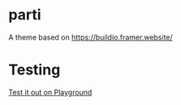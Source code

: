 # parti

A theme based on https://buildio.framer.website/

# Testing

[Test it out on Playground](https://playground.wordpress.net/?blueprint-url=https://raw.githubusercontent.com/WeAreIconick/parti/refs/heads/main/_playground/blueprint.json)
